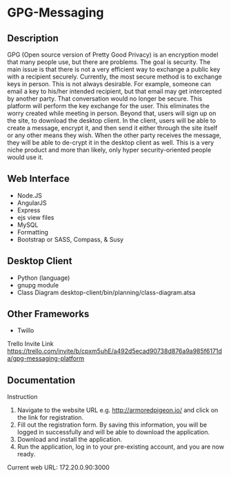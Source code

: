 # GPG-Messaging


## Description
GPG (Open source version of Pretty Good Privacy) is an encryption model that many people use, but there are problems. The goal is security. The main issue is that there is not a very efficient way to exchange a public key with a recipient securely. Currently, the most secure method is to exchange keys in person. This is not always desirable. For example, someone can email a key to his/her intended recipient, but that email may get intercepted by another party. That conversation would no longer be secure. This platform will perform the key exchange for the user. This eliminates the worry created while meeting in person. Beyond that, users will sign up on the site, to download the desktop client. In the client, users will be able to create a message, encrypt it, and then send it either through the site itself or any other means they wish. When the other party receives the message, they will be able to de-crypt it in the desktop client as well. This is a very niche product and more than likely, only hyper security-oriented people would use it.           

## Web Interface
* Node.JS
* AngularJS		   
* Express
 * ejs view files
* MySQL		
* Formatting
 * Bootstrap	or SASS, Compass, & Susy

## Desktop Client
* Python	(language)
 * gnupg module
 * Class Diagram desktop-client/bin/planning/class-diagram.atsa

## Other Frameworks
* Twillo

Trello Invite Link
https://trello.com/invite/b/cpxm5uhE/a492d5ecad90738d876a9a985f6171da/gpg-messaging-platform

## Documentation
Instruction
1. Navigate to the website URL e.g. http://armoredpigeon.io/ and click on the link for registration. 
2. Fill out the registration form. By saving this information, you will be logged in successfully and will be able to download the application. 
3. Download and install the application.
4. Run the application, log in to your pre-existing account, and you are now ready.

Current web URL: 172.20.0.90:3000